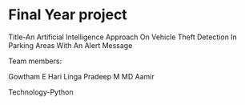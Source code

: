 # Final Year project
 
Title-An Artificial Intelligence Approach On Vehicle Theft Detection In
Parking Areas With An Alert Message 

Team members:

Gowtham E
Hari Linga Pradeep M
MD Aamir

Technology-Python
